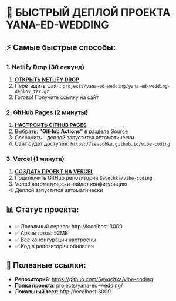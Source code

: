 # 🚀 БЫСТРЫЙ ДЕПЛОЙ ПРОЕКТА YANA-ED-WEDDING

## ⚡ Самые быстрые способы:

### 1. Netlify Drop (30 секунд)
1. **[ОТКРЫТЬ NETLIFY DROP](https://app.netlify.com/drop)**
2. Перетащить файл: `projects/yana-ed-wedding/yana-ed-wedding-deploy.tar.gz` 
3. Готово! Получите ссылку на сайт

### 2. GitHub Pages (2 минуты)
1. **[НАСТРОИТЬ GITHUB PAGES](https://github.com/Sevochka/vibe-coding/settings/pages)**
2. Выбрать: **"GitHub Actions"** в разделе Source
3. Сохранить - деплой запустится автоматически
4. Сайт будет доступен: `https://sevochka.github.io/vibe-coding`

### 3. Vercel (1 минута) 
1. **[СОЗДАТЬ ПРОЕКТ НА VERCEL](https://vercel.com/new)**
2. Подключить GitHub репозиторий `Sevochka/vibe-coding`
3. Vercel автоматически найдет конфигурацию
4. Деплой запустится автоматически

## 📊 Статус проекта:
- ✅ Локальный сервер: http://localhost:3000
- ✅ Архив готов: 52MB
- ✅ Все конфигурации настроены
- ✅ Код в репозитории обновлен

## 🔗 Полезные ссылки:
- **Репозиторий**: https://github.com/Sevochka/vibe-coding
- **Папка проекта**: projects/yana-ed-wedding/
- **Локальный тест**: http://localhost:3000 